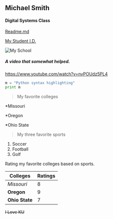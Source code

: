 ## Michael Smith
#### Digital Systems Class
[Readme.md](<https://github.com/msmith2777/Digital-Systems-Project/blob/master/README.md>)

[My Student I.D.](https://github.com/msmith2777/Digital-Systems-Project/blob/master/image1%20(1).jpeg)



![My School](https://i.imgur.com/P9wdmd9.png)
##### A video that somewhat helped.
<https://www.youtube.com/watch?v=nvPOUdz5PL4> 

```python
m = "Python syntax highlighting"
print m
```

>My favorite colleges

*Missouri

*Oregon

*Ohio State

>My three favorite sports

1. Soccer
2. Football
3. Golf

Rating my favorite colleges based on sports.

Colleges | Ratings
--------|---------
*Missouri* | 8
__Oregon__ | 9
**Ohio State** | 7

~~I Love KU~~
